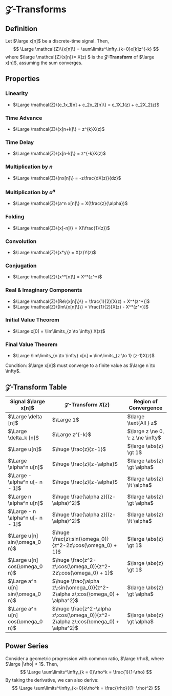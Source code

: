 # $\mathcal{Z}$-Transforms

## Definition

Let $\large x[n]$ be a discrete-time signal. Then,
$$
\Large \mathcal{Z}\{x[n]\} = \sum\limits^\infty_{k=0}x[k]z^{-k}
$$
where $\large \mathcal{Z}\{x[n]\}= X(z) $ is the **$\mathcal{Z}$-Transform** of  $\large x[n]$, assuming the sum converges.

## Properties

### Linearity

- $\Large \mathcal{Z}\{c_1x_1[n] + c_2x_2[n]\} = c_1X_1(z) + c_2X_2(z)$

### Time Advance

- $\Large \mathcal{Z}\{x[n+k]\} = z^{k}X(z)$  

### Time Delay

- $\Large \mathcal{Z}\{x[n-k]\} = z^{-k}X(z)$ 

### Multiplication by $n$

- $\Large \mathcal{Z}\{nx[n]\} = -z\frac{dX(z)}{dz}$

### Multiplication by $a^n$

- $\Large \mathcal{Z}\{a^n x[n]\} = X(\frac{z}{\alpha})$

### Folding

- $\Large \mathcal{Z}\{x[-n]\} = X(\frac{1}{z})$

### Convolution

- $\Large \mathcal{Z}\{x*y\} = X(z)Y(z)$

### Conjugation

- $\Large \mathcal{Z}\{x^*[n]\} = X^*(z^*)$

### Real & Imaginary Components

- $\Large \mathcal{Z}\{Re\{x[n]\}\} = \frac{1}{2}[X(z) + X^*(z^*)]$
- $\Large \mathcal{Z}\{Im\{x[n]\}\} = \frac{1}{2}[X(z) - X^*(z^*)]$

### Initial Value Theorem

- $\Large x[0] = \lim\limits_{z \to \infty} X(z)$

### Final Value Theorem

- $\Large \lim\limits_{n \to \infty} x[n] = \lim\limits_{z \to 1} (z-1)X(z)$

Condition: $\large x[n]$ must converge to a finite value as $\large n \to \infty$.

## $\mathcal{Z}$-Transform Table

Signal $\large x[n]$ | $\mathcal{Z}$-Transform $X(z)$ | Region of Convergence
--- | --- | ---
$\Large \delta [n]$ | $\Large 1$ | $\large \text{All } z$
$\Large \delta_k [n]$ | $\Large z^{-k}$ | $\large z \ne 0, \: z \ne \infty$
$\Large u[n]$ | $\huge \frac{z}{z-1}$ | $\large \abs{z} \gt 1$
$\Large \alpha^n u[n]$ | $\huge \frac{z}{z-\alpha}$ | $\large \abs{z} \gt \alpha$
$\Large - \alpha^n u[- n - 1]$ | $\huge \frac{z}{z-\alpha}$ | $\large \abs{z} \lt \alpha$
$\Large n \alpha^n u[n]$ | $\huge \frac{\alpha z}{(z-\alpha)^2}$ | $\large \abs{z} \gt \alpha$
$\Large - n \alpha^n u[- n - 1]$ | $\huge \frac{\alpha z}{(z-\alpha)^2}$ | $\large \abs{z} \lt \alpha$
$\Large u[n] sin(\omega_0 n)$ | $\huge \frac{z\:sin(\omega_0)}{z^2-2z\:cos(\omega_0) + 1}$ | $\large \abs{z} \gt 1$
$\Large u[n] cos(\omega_0 n)$ | $\huge \frac{z^2-z\:cos(\omega_0)}{z^2-2z\:cos(\omega_0) + 1}$ | $\large \abs{z} \gt 1$
$\Large a^n u[n] sin(\omega_0 n)$ | $\huge \frac{\alpha z\:sin(\omega_0)}{z^2-2\alpha z\:cos(\omega_0) + \alpha^2}$ | $\large \abs{z} \gt \alpha$
$\Large a^n u[n] cos(\omega_0 n)$ | $\huge \frac{z^2-\alpha z\:cos(\omega_0)}{z^2-2\alpha z\:cos(\omega_0) + \alpha^2}$ | $\large \abs{z} \gt \alpha$

## Power Series

Consider a geometric progression with common ratio, $\large \rho$, where $\large |\rho| < 1$. Then,
$$
\Large \sum\limits^\infty_{k = 0}\rho^k = \frac{1}{1-\rho}
$$
By taking the derivative, we can also derive:
$$
\Large \sum\limits^\infty_{k=0}k\rho^k = \frac{\rho}{(1- \rho)^2}
$$

